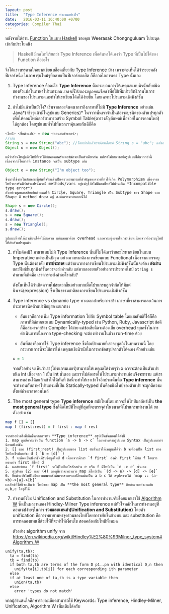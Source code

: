 ```yaml
---
layout: post
title:  "Type Inference ทำงานอย่างไร"
date:   2016-03-11 16:40:00 +0700
categories: Compiler Thai
---
```


หลังจากได้อ่าน [Function ในแบบ Haskell] ของคุณ Weerasak Chongnguluam ไปสะดุดเข้ากับประโยคนึง 

> Haskell มีกลไกที่เรียกว่า Type Inference เพื่อค้นหาได้เองว่า Type ที่เป็นไปได้ของ Function คืออะไร

จึงได้แรงบรรดาลใจอยากเขียนบล็อคเกี่ยวกับ Type Inference บ้าง เพราะจะเห็นได้ว่าระยะหลังฟีเจอร์หนึ่ง
ในภาษารุ่นใหม่ๆที่กลายเป็นฟีเจอร์ยอดฮิต ก็คือกลไกการเดา Type นั่นเอง
 
1. Type Inference คืออะไร
    **Type Inference** คือกระบวนการให้เหตุผลแบบนิรนัยกับชนิดของตัวแปลในภาษาโปรแกรม*ณ เวลาที่โปรแกรมถูกคอมไพล์*
    เพื่อใช้เพิ่มประสิทธิภาพในการทำงานของโปรแกรมและทำให้เราเขียนโค้ดได้ง่ายขึ้น โดยเฉพาะโปรแกรมเชิงฟังก์ชั่น
    
2. ถ้าไม่มีแล้วเป็นยังไง?
    เริ่มจากลองจินตนาการถึงภาษาที่ไม่มี **Type Inference** อย่างเช่น Java*(จริงๆแล้วมีในรูปแบบ Generics)* ในจาวานั้นเราจำเป็นต้องระบุชนิดของตัวแปรทุกตัว
    เพื่อให้คอมไพล์เลอร์สามารถสร้าง Symbol Table(ตารางสัญลักษณ์เพื่อช่วยในการคอมไพล์) ได้ถูกต้อง โดยรูปแบบทั่วไปที่พวกเราคุ้นเคยกันดีก็คือ
    
```java
<ไทป์> <ชื่อตัวแปร> = new <คอนสตรัคเตอร์>;
//เช่น
String s = new String("abc"); //โดยปกติแล้วเราย่อเหลือแค่ String s = "abc"; แต่ขอให้เข้าใจว่ามันคือรูปแบบย่อ
Object o = new Object();
```
    
    
    แม้ว่าส่วนใหญ่แล้วไทป์ที่เราใช้กับคอนสครัคเตอร์มักจะเป็นตัวเดียวกัน แต่เราไม่สามารถย่อรูปแบบได้มากกว่านี้เนื่องจากมีโอกาสที่ instance จะเป็น subtype เช่น


```java
Object o = new String("I'm object too");
```

    ซึ่งการใช้งานในลักษณะนี้อันที่จริงแล้วเป็นความสามารถที่สำคัญของจาวาที่ทำให้เกิด Polymorphism เนื่องจากไทป์จะการันตีว่าตัวแปรนั้นจะมี methods/vars อยู่แน่ๆ(ถ้าไม่มีคอมไพล์ไม่ผ่านเกิด *Incompatible type error*)
    ตัวอย่างสุดคลาสสิคเช่นกำหนดให้ Circle, Square, Triangle เป็น Subtype ของ Shape และ Shape มี method draw อยู่ ดังนั้นเราจะทำแบบนี้ได้

```java
Shape s = new Circle();
s.draw();
s = new Square();
s.draw();
s = new Triangle();
s.draw();
```

    รูปแบบนี้ทำให้เราเขียนโค้ดได้สะดวก แต่แลกมาด้วย overhead และความยุ่งยากในการเขียนเนื่องจากต้องระบุไทป์ให้กับตัวแปรทุกตัว

3. ทำไมต้องมี?
    ภาษาแบบไม่มี Type Inference นั้นก็ไม่ได้เลวร้ายอะไรหากเขียนในแบบ Imperative แต่จะเป็นปัญหาอย่างมากหากต้องการเขียนแบบ Functional เนื่องจากการระบุ Type นั้นต้องอาศัย
    **การประกาศ** แต่ว่าแนวทางการเขียนโปรแกรมเชิงฟังก์ชั่นนั้นจะต้อง **ส่งผ่าน** และฟังก์ชั่นทุกฟังก์ชั่นควรจะส่งค่ากลับ แต่หากลองยกตัวอย่างการประกาศไทป์ `String s` คำถามที่เกิดคือ
    เราควรจะส่งค่าอะไรกลับ?
    
    ดังนั้นเห็นได้ว่าเกิดความไม่สะดวกขึ้นอย่างมากเมื่อโปรแกรมถูกจำกัดให้มีแต่นิพจน์(expression) ซึ่งเป็นธรรมชาติของการเขียนโปรแกรมเชิงฟังก์ชั่น
    
4. Type inference vs dynamic type
    ทางออกสำหรับการสร้างภาษาที่เราสามารถละเว้นการประกาศชนิดตัวแปรมีอยู่สองแนวทาง 
    - อันแรกคือการเพิ่ม Type information ไปกับ Symbol table โดยผลลัพธ์ที่ได้ก็คือ
    ภาษาที่มีลักษณะแบบ Dynamically-typed เช่น Python, Ruby, Javascript ข้อดีก็คือสามารถสร้าง 
    Compiler ได้ง่าย แต่ข้อเสียคือจะต้องเสีย overhead ทุกครั้งในการดำเนินการเนื่องจาก type-checking
    จะต้องทำงานในช่วง run-time ด้วย
    
    - อันที่สองคือการใช้ Type inference ซึ่งคือเป้าหมายที่เราจะพูดถึงในบทความนี้ โดยกระบวนการนี้จะใช้การให้
    เหตุผลเชิงนิรนัยในการหาข้อสรุปจากตัวโค้ดเอง ตัวอย่างเช่น
    ```haskell
    x = 1
    ```
    จากตัวอย่างจะเห็นว่าเรา(โปรแกรมเมอร์)สามารถให้เหตุผลได้ง่ายๆว่า x ควรจะต้องเป็นตัวแปรชนิด int เนื่องจาก 1 เป็น int นั่นเอง
    และเราไม่ต้องรอให้โปรแกรมทำงานก่อนจึงจะทราบ แต่เราสามารถอ่านโค้ดแล้วเข้าใจได้ทันที
    ข้อนี้จะทำให้เราเข้าใจอีกประเด็นคือ **Type inference** นั้นจะทำงานกับภาษาโปรแกรมที่เป็น Statically-typed นั่นคือชนิดไทป์ของตัวแปร
    จะถูกตีความตั้งแต่ช่วงเวลาคอมไพล์

4. The most general type
    **Type inference** สมัยใหม่โดยมากจะให้ไทป์ผลลัพธ์เป็น **the most general type** ซึ่งก็คือไทป์ที่ใหญ่ที่สุดที่จะบรรจุค่าในขนาดที่โปรแกรมทำงานได้
    ยกตัวอย่างเช่น

```haskell
map f [] = []
map f (first:rest) = f first : map f rest
```

    จากตัวอย่างสิ่งที่เกิดขึ้นจากการทำ **Type inference** สรุปเป็นขั้นตอนได้ดังนี้
    1. map ถูกตีความว่าเป็น function `a -> b -> c` โดยทราบจากรูปแบบ Syntax เป็นรูปแบบการนิยามฟังก์ชั่น
    2. [] และ (first:rest) เป็นรูปแบบของ list ดังนั้นเราให้เหตุผลได้ว่า b จะต้องเป็น list ของไทป์อะไรสักอย่าง d ( `b = [d]` )
    3. f จะต้องเป็นฟังก์ชั่นที่รับข้อมูลไทป์ d เนื่องจากมีการ `f first` ส่งค่า first ให้กับ f โดยเราทราบว่า first มีไทป์ d
    4. ผลลัพธ์ของ `f first` จะให้ไทป์อะไรสักอย่าง e หรือ f มีไทป์เป็น `d -> e` นั่นเอง
    5. สรุปจาก (2) และ (4) ตอนนี้เราจะทราบว่า map มีไทป์เป็น `(d -> e) -> [d] -> [e]`
    6. ชื่อตัวแปรไทป์ไม่มีความหมายดังนั้นเราสามารถเปลี่ยนมันเป็น a b c ได้ สรุปเราจะได้ `map :: (a->b)->[a]->[b]`
    ผลลัพธ์ที่ได้นี้จะเห็นว่า ไทป์ของ map เป็น **the most general type** คือสามารถทำงานกับ a,b,c ใดๆก็ได้
    
7. ทำงานยังไง: Unification and Substitution
    ในการทำงานจริงโดยมากเราใช้ [Algorithm W] ซึ่งเป็นผลงานของ Hindley-Milner Type inference
    แต่หัวใจหลักในการทำงานอยู่ที่คอนเซปง่ายๆในการ **รวมและแทนค่า(Unification and Substitution)**
    โดยตัว unification คือการพยายามหาจุดร่วมของไทป์โดยการขยับขึ้นข้างบน และ substitution คือการทดลองแทนที่ด้วยไท์ืที่จะทำให้เงื่อนไข
    สอดคล้องกับไทป์ทั้งหมด
    
    ตัวอย่าง algorithm unify จาก <https://en.wikipedia.org/wiki/Hindley%E2%80%93Milner_type_system#Algorithm_W>

```
unify(ta,tb):
  ta = find(ta)
  tb = find(tb)
  if both ta,tb are terms of the form D p1..pn with identical D,n then
    unify(ta[i],tb[i]) for each corresponding ith parameter
  else
  if at least one of ta,tb is a type variable then
    union(ta,tb)
  else
    error 'types do not match'
```

หากผู้อ่านสนใจศึกษารายละเอียดสามารถใช้ Keywords: Type inference, Hindley-Milner, Unification, Algorithm W เพิ่มเติมได้ครับ

[Function ในแบบ Haskell]:https://medium.com/p/c403a9a2a7e9
[Algorithm W]:http://catamorph.de/documents/AlgorithmW.pdf